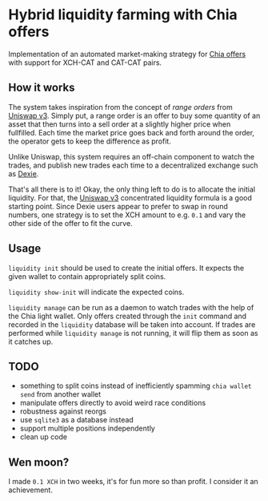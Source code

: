# Hybrid liquidity farming with Chia offers

Implementation of an automated market-making strategy for [Chia offers]
with support for XCH-CAT and CAT-CAT pairs.


## How it works

The system takes inspiration from the concept of *range orders* from [Uniswap v3].
Simply put,
a range order is an offer to buy some quantity of an asset
that then turns into a sell order at a slightly higher price when fullfilled.
Each time the market price goes back and forth around the order,
the operator gets to keep the difference as profit.

Unlike Uniswap, this system requires an off-chain component to watch the trades,
and publish new trades each time to a decentralized exchange such as [Dexie].

That's all there is to it!
Okay, the only thing left to do is to allocate the initial liquidity.
For that, the [Uniswap v3] concentrated liquidity formula is a good starting point.
Since Dexie users appear to prefer to swap in round numbers,
one strategy is to set the XCH amount to e.g. `0.1`
and vary the other side of the offer to fit the curve.


## Usage

`liquidity init` should be used to create the initial offers.
It expects the given wallet to contain appropriately split coins.

`liquidity show-init` will indicate the expected coins.

`liquidity manage` can be run as a daemon to watch trades
with the help of the Chia light wallet.
Only offers created through the `init` command and recorded in the `liquidity` database
will be taken into account.
If trades are performed while `liquidity manage` is not running,
it will flip them as soon as it catches up.


## TODO

- something to split coins instead of inefficiently spamming `chia wallet send` from another wallet
- manipulate offers directly to avoid weird race conditions
- robustness against reorgs
- use `sqlite3` as a database instead
- support multiple positions independently
- clean up code


## Wen moon?

I made `0.1 XCH` in two weeks, it's for fun more so than profit.
I consider it an achievement.

[Chia offers]: https://www.chia.net/offers/
[Uniswap v3]: https://uniswap.org/whitepaper-v3.pdf
[Dexie]: https://dexie.space/
